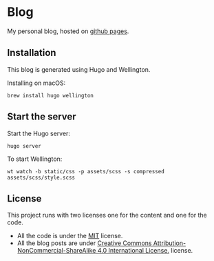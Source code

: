 # Blog

My personal blog, hosted on [github pages][pages].

## Installation

This blog is generated using Hugo and Wellington.

Installing on macOS:

    brew install hugo wellington

## Start the server

Start the Hugo server:

    hugo server

To start Wellington:

    wt watch -b static/css -p assets/scss -s compressed assets/scss/style.scss

## License

This project runs with two licenses one for the content and one for the code.

- All the code is under the [MIT][mit] license.
- All the blog posts are under [Creative Commons
  Attribution-NonCommercial-ShareAlike 4.0 International License.][cc] license.

[pages]: http://pages.github.com/
[mit]: http://choosealicense.com/licenses/mit/
[cc]: http://creativecommons.org/licenses/by-nc-sa/4.0/legalcode

